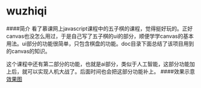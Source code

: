 # wuzhiqi
####简介
看了慕课网上javascript课程中的五子棋的课程，觉得挺好玩的。正好canvas也没怎么用过，于是自己写了五子棋的ui的部分，顺便学学canvas的基本用法。ui部分的功能很简单，只包含棋盘的功能。doc目录下面总结了该项目用到的canvas的知识。

这个课程中还有第二部分的功能，也就是ai部分，类似于人工智能，这部分功能加上后，就可以实现人机大战了。后面时间也会把这部分功能补上。
####效果示意
[效果图](./image/效果图.png)

